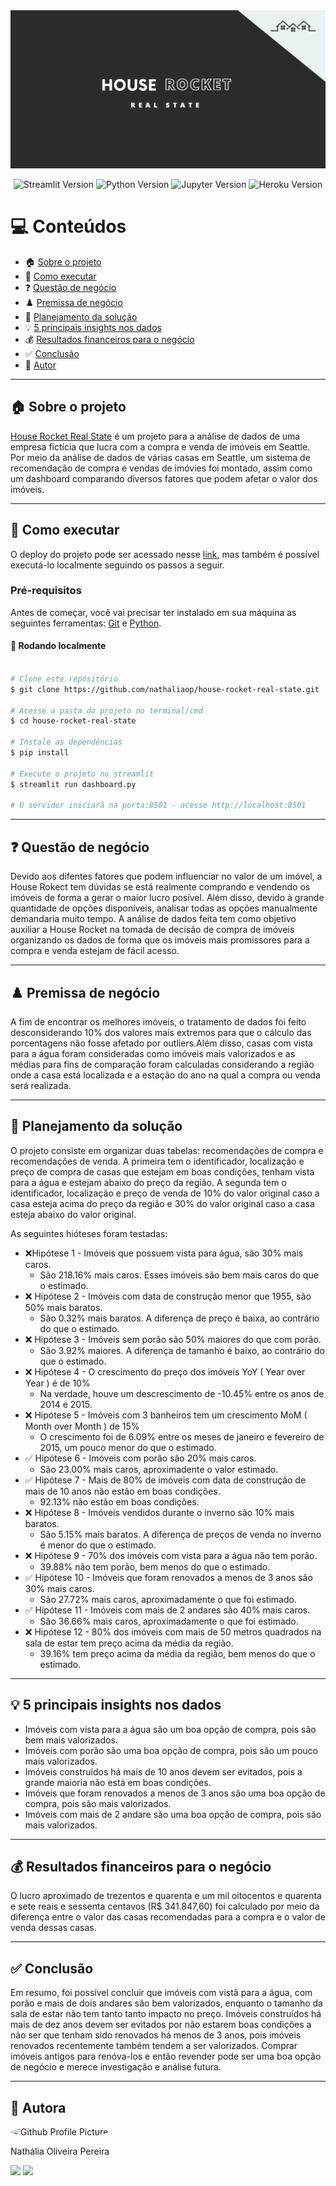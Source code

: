 <img alt="HouseRocket" title="HouseRocket" src="./assets/house-rocket-banner.png" />

<p align="center">
  <img alt="Streamlit Version" src="https://img.shields.io/badge/Streamlit-1.8.1-yellow?style=for-the-badge&logo=streamlit&color=FF4B4B" href = "https://docs.streamlit.io">
  <img alt="Python Version" src="https://img.shields.io/badge/Python-3.10.4-yellow?style=for-the-badge&logo=python&logoColor=yellow" href = "https://www.python.org/">
  <img alt="Jupyter Version" src="https://img.shields.io/badge/Jupyter-6.4.8-orange?style=for-the-badge&logo=Jupyter" href = "https://jupyter.org/try">
  <img alt="Heroku Version" src="https://img.shields.io/badge/Heroku-7.53.0-8c84bc?style=for-the-badge&logo=Heroku&logoColor=8c84bc" href = "https://dashboard.heroku.com">
</p>

💻 Conteúdos
=================
  * 🏠 [Sobre o projeto](#-sobre-o-projeto)
  * 🚀 [Como executar](#-como-executar)
  * ❓  [Questão de negócio](#-questao-de-negócio)
  * ♟️ [Premissa de negócio](#-premissa-de-negócio)
  * 📝 [Planejamento da solução](#-planejamento-da-solução)
  * 💡  [5 principais insights nos dados](#-5-principais-insights-nos-dados)
  * 💰  [Resultados financeiros para o negócio](#-resultados-financeiros-para-o-negócio)
  * ✅  [Conclusão](#-conclusão)
  * 🦸 [Autor](#-autor)

---

## 🏠 Sobre o projeto
[House Rocket Real State](https://house-rocket-real-state.herokuapp.com) é um projeto para a análise de dados de uma empresa fictícia que lucra com a compra e venda de imóveis em Seattle. Por meio da análise de dados de várias casas em Seattle, um sistema de recomendação de compra e vendas de imóvies foi montado, assim como um dashboard comparando diversos fatores que podem afetar o valor dos imóveis.

---

## 🚀 Como executar

O deploy do projeto pode ser acessado nesse [link](https://house-rocket-real-state.herokuapp.com), mas também é possível executá-lo localmente seguindo os passos a seguir.

### Pré-requisitos

Antes de começar, você vai precisar ter instalado em sua máquina as seguintes ferramentas:
[Git](https://git-scm.com) e [Python](https://www.python.org/). 

#### 🎲 Rodando localmente

```bash

# Clone este repositório
$ git clone https://github.com/nathaliaop/house-rocket-real-state.git

# Acesse a pasta do projeto no terminal/cmd
$ cd house-rocket-real-state

# Instale as dependências
$ pip install

# Execute o projeto no streamlit
$ streamlit run dashboard.py

# O servidor iniciará na porta:8501 - acesse http://localhost:8501 
```

---

## ❓ Questão de negócio

Devido aos difentes fatores que podem influenciar no valor de um imóvel, a House Rokect tem dúvidas se está realmente comprando e vendendo os imóveis de forma a gerar o maior lucro posível. Além disso, devido à grande quantidade de opções disponíveis, analisar todas as opções manualmente demandaria muito tempo. A análise de dados feita tem como objetivo auxiliar a House Rocket na tomada de decisão de compra de imóveis organizando os dados de forma que os imóveis mais promissores para a compra e venda estejam de fácil acesso.

---

## ♟️ Premissa de negócio
A fim de encontrar os melhores imóveis, o tratamento de dados foi feito desconsiderando 10% dos valores mais extremos para que o cálculo das porcentagens não fosse afetado por outliers.Além disso, casas com vista para a água foram consideradas como imóveis mais valorizados e as médias para fins de comparação foram calculadas considerando a região onde a casa está localizada e a estação do ano na qual a compra ou venda será realizada.

---

## 📝 Planejamento da solução
O projeto consiste em organizar duas tabelas: recomendações de compra e recomendações de venda. A primeira tem o identificador, localização e preço de compra de casas que estejam em boas condições, tenham vista para a água e estejam abaixo do preço da região. A segunda tem o identificador, localização e preço de venda de 10% do valor original caso a casa esteja acima do preço da região e 30% do valor original caso a casa esteja abaixo do valor original.

As seguintes hióteses foram testadas:

- ❌Hipótese 1 - Imóveis que possuem vista para água, são 30% mais caros.
  * São 218.16% mais caros. Esses imóveis são bem mais caros do que o estimado.
- ❌ Hipótese 2 - Imóveis com data de construção menor que 1955, são 50% mais baratos.
  * São 0.32% mais baratos. A diferença de preço é baixa, ao contrário do que o estimado.
- ❌ Hipótese 3 - Imóveis sem porão são 50% maiores do que com porão.
  * São 3.92% maiores. A diferença de tamanho é baixo, ao contrário do que o estimado.
- ❌ Hipótese 4 - O crescimento do preço dos imóveis YoY ( Year over Year ) é de 10%
  * Na verdade, houve um descrescimento de -10.45% entre os anos de 2014 e 2015.
- ❌ Hipótese 5 - Imóveis com 3 banheiros tem um crescimento MoM ( Month over Month ) de 15%
  * O crescimento foi de 6.09% entre os meses de janeiro e fevereiro de 2015, um pouco menor do que o estimado.
- ✅ Hipótese 6 - Imóveis com porão são 20% mais caros.
  * São 23.00% mais caros, aproximadente o valor estimado.
- ✅ Hipótese 7 - Mais de 80% de imóveis com data de construção de mais de 10 anos não estão em boas condições.
  * 92.13% não estão em boas condições.
- ❌ Hipótese 8 - Imóveis vendidos durante o inverno são 10% mais baratos.
  * São 5.15% mais baratos. A diferença de preços de venda no inverno é menor do que o estimado.
- ❌ Hipótese 9 - 70% dos imóveis com vista para a água não tem porão.
  * 39.88% não tem porão, bem menos do que o estimado.
- ✅ Hipótese 10 - Imóveis que foram renovados a menos de 3 anos são 30% mais caros.
  *  São 27.72% mais caros, aproximadamente o que foi estimado.
- ✅ Hipótese 11 - Imóveis com mais de 2 andares são 40% mais caros.
  -  São 36.66% mais caros, aproximadamente o que foi estimado.
- ❌ Hipótese 12 - 80% dos imóveis com mais de 50 metros quadrados na sala de estar tem preço acima da média da região.
  - 39.16% tem preço acima da média da região, bem menos do que o estimado.

---

## 💡 5 principais insights nos dados
* Imóveis com vista para a água são um boa opção de compra, pois são bem mais valorizados.
* Imóveis com porão são uma boa opção de compra, pois são um pouco mais valorizados.
* Imóveis construídos há mais de 10 anos devem ser evitados, pois a grande maioria não está em boas condições.
* Imóveis que foram renovados a menos de 3 anos são uma boa opção de compra, pois são mais valorizados.
* Imóveis com mais de 2 andare são uma boa opção de compra, pois são mais valorizados.

---

## 💰 Resultados financeiros para o negócio
O lucro aproximado de trezentos e quarenta e um mil oitocentos e quarenta e sete reais e sessenta centavos (R$ 341.847,60) foi calculado por meio da diferença entre o valor das casas recomendadas para a compra e o valor de venda dessas casas.

---

## ✅ Conclusão
Em resumo, foi possível concluir que imóveis com vistã para a água, com porão e mais de dois andares são bem valorizados, enquanto o tamanho da sala de estar não tem tanto tanto impacto no preço. Imóveis construídos há mais de dez anos devem ser evitados por não estarem boas condições a não ser que tenham sido renovados há menos de 3 anos, pois imóveis renovados recentemente também tendem a ser valorizados. Comprar imóveis antigos para renóva-los e então revender pode ser uma boa opção de negócio e merece investigação e análise futura.

---

## 🦸 Autora
<img alt="Github Profile Picture" src="https://avatars.githubusercontent.com/nathaliaop" style="border-radius: 50%;" width="100px;"/>

Nathália Oliveira Pereira

<div> 
  <a href = "mailto:np.nathaliapereira@gmail.com"><img src="https://img.shields.io/badge/-Gmail-e13d2f?style=for-the-badge&logo=gmail&logoColor=white" target="_blank"></a>
  <a href="https://www.linkedin.com/in/nathalia-oliveira-pereira" target="_blank"><img src="https://img.shields.io/badge/-LinkedIn-%230077B5?style=for-the-badge&logo=linkedin&logoColor=white" target="_blank"></a> 
</div>